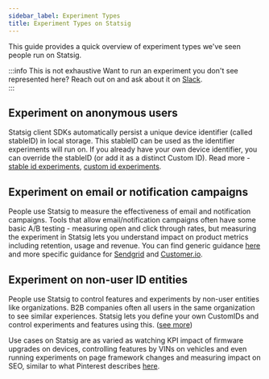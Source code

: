 ```yaml
---
sidebar_label: Experiment Types
title: Experiment Types on Statsig
---
```


This guide provides a quick overview of  experiment types we've seen people run on Statsig. 

:::info This is not exhaustive
Want to run an experiment you don't see represented here? Reach out on and ask about it on [Slack](https://statsig.com/slack).  
:::

## Experiment on anonymous users
Statsig client SDKs automatically persist a unique device identifier (called stableID) in local storage. This stableID can be used as the identifier experiments will run on. If you already have your own device identifier, you can override the stableID (or add it as a distinct Custom ID). Read more - [stable id experiments](/guides/first-device-level-experiment), [custom id experiments](/guides/experiment-on-custom-id-types).

## Experiment on email or notification campaigns
People use Statsig to measure the effectiveness of email and notification campaigns. Tools that allow email/notification campaigns often have some basic A/B testing - measuring open and click through rates, but measuring the experiment in Statsig lets you understand impact on product metrics including retention, usage and revenue. You can find generic guidance [here](/guides/email-campaign-test) and more specific guidance for [Sendgrid](/guides/sendgrid-email-abtest) and [Customer.io](/guides/customer-io-email-abtest).   


## Experiment on non-user ID entities
People use Statsig to control features and experiments by non-user entities like organizations. B2B companies often all users in the same organization to see similar experiences. Statsig lets you define your own CustomIDs and control experiments and features using this. ([see more](/guides/experiment-on-custom-id-types))

Use cases on Statsig are as varied as watching KPI impact of firmware upgrades on devices, controlling features by VINs on vehicles and even running experiments on page framework changes and measuring impact on SEO, similar to what Pinterest describes [here](https://medium.com/pinterest-engineering/demystifying-seo-with-experiments-a183b325cf4c). 

